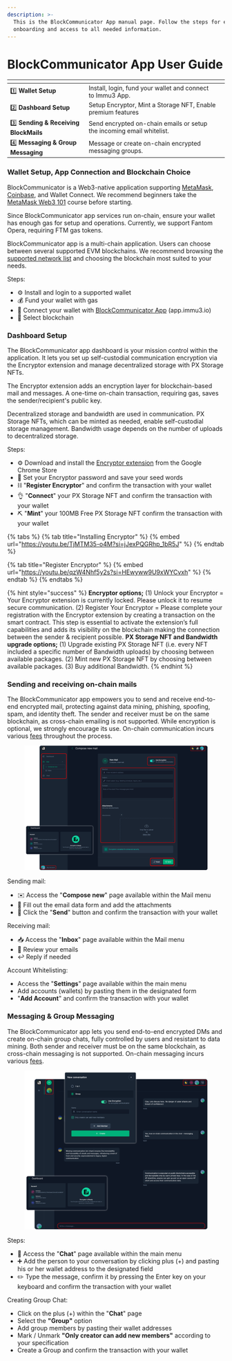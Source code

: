 ```yaml
---
description: >-
  This is the BlockCommunicator App manual page. Follow the steps for easier
  onboarding and access to all needed information.
---
```


# BlockCommunicator App User Guide

<table data-view="cards"><thead><tr><th></th><th></th><th data-hidden></th></tr></thead><tbody><tr><td>1️⃣ <strong>Wallet Setup</strong></td><td>Install, login, fund your wallet and connect to Immu3 App.</td><td></td></tr><tr><td>2️⃣ <strong>Dashboard Setup</strong></td><td>Setup Encryptor, Mint a Storage NFT, Enable premium features</td><td></td></tr><tr><td>3️⃣ <strong>Sending &#x26; Receiving BlockMails</strong></td><td>Send encrypted on-chain emails or setup the incoming email whitelist.</td><td></td></tr><tr><td>4️⃣ <strong>Messaging &#x26; Group Messaging</strong></td><td>Message or create on-chain encrypted messaging groups.</td><td></td></tr></tbody></table>

### Wallet Setup, App Connection and Blockchain Choice

BlockCommunicator is a Web3-native application supporting [MetaMask](https://support.metamask.io/getting-started/getting-started-with-metamask/), [Coinbase](https://www.coinbase.com/learn/tips-and-tutorials/how-to-set-up-a-crypto-wallet), and Wallet Connect. We recommend beginners take the [MetaMask Web3 101](https://learn.metamask.io/overview) course before starting.

Since BlockCommunicator app services run on-chain, ensure your wallet has enough gas for setup and operations. Currently, we support Fantom Opera, requiring FTM gas tokens.&#x20;

BlockCommunicator app is a multi-chain application. Users can choose between several supported EVM blockchains. We recommend browsing the [supported network list](https://wiki.immu3.io/integrators/multi-chain) and choosing the blockchain most suited to your needs.

Steps:

* ⚙️ Install and login to a supported wallet
* 💰 Fund your wallet with gas
* 🤝 Connect your wallet with [BlockCommunicator App](https://app.immu3.io/) (app.immu3.io)
* 🔗 Select blockchain

### Dashboard Setup <a href="#dashboard-setup" id="dashboard-setup"></a>

The BlockCommunicator app dashboard is your mission control within the application. It lets you set up self-custodial communication encryption via the Encryptor extension and manage decentralized storage with PX Storage NFTs.

The Encryptor extension adds an encryption layer for blockchain-based mail and messages. A one-time on-chain transaction, requiring gas, saves the sender/recipient's public key.

Decentralized storage and bandwidth are used in communication. PX Storage NFTs, which can be minted as needed, enable self-custodial storage management. Bandwidth usage depends on the number of uploads to decentralized storage.

Steps:

* ⚙️ Download and install the [Encryptor extension](https://chrome.google.com/webstore/detail/encryptor/feolajpinjjfikmmeknkdjbllbppojij?authuser=3\&hl=en-GB) from the Google Chrome Store
* 🔧 Set your Encryptor password and save your seed words
* ⛓️ "**Register Encryptor**" and confirm the transaction with your wallet
* 👌 "**Connect**" your PX Storage NFT and confirm the transaction with your wallet
* ⛏️ "**Mint**" your 100MB Free PX Storage NFT confirm the transaction with your wallet

{% tabs %}
{% tab title="Installing Encryptor" %}
{% embed url="https://youtu.be/TjMTM35-o4M?si=jJexPQGRhp_1bR5J" %}
{% endtab %}

{% tab title="Register Encryptor" %}
{% embed url="https://youtu.be/qzW4Nhf5y2s?si=HEwyww9U9xWYCvxh" %}
{% endtab %}
{% endtabs %}

{% hint style="success" %}
**Encryptor options;** (1) Unlock your Encryptor = Your Encryptor extension is currently locked. Please unlock it to resume secure communication. (2) Register Your Encryptor = Please complete your registration with the Encryptor extension by creating a transaction on the smart contract. This step is essential to activate the extension’s full capabilities and adds its visibility on the blockchain making the connection between the sender & recipient possible. **PX Storage NFT and Bandwidth upgrade options;** (1) Upgrade existing PX Storage NFT (i.e. every NFT included a specific number of Bandwidth uploads) by choosing between available packages. (2) Mint new PX Storage NFT by choosing between available packages. (3) Buy additional Bandwidth.
{% endhint %}

### Sending and receiving on-chain mails <a href="#how-to-send-data-files-using-polygon-or-arbitrum-mainnets-1" id="how-to-send-data-files-using-polygon-or-arbitrum-mainnets-1"></a>

The BlockCommunicator app empowers you to send and receive end-to-end encrypted mail, protecting against data mining, phishing, spoofing, spam, and identity theft. The sender and receiver must be on the same blockchain, as cross-chain emailing is not supported. While encryption is optional, we strongly encourage its use. On-chain communication incurs various [fees](https://wiki.immu3.io/builders/fees-and-integrator-economics) throughout the process.

<figure><img src="../../.gitbook/assets/dMail-infographics.png" alt=""><figcaption></figcaption></figure>

Sending mail:

* ✉️ Access the "**Compose new**" page available within the Mail menu
* 📄 Fill out the email data form and add the attachments
* 🚀 Click the "**Send**" button and confirm the transaction with your wallet

Receiving mail:

* 📥 Access the "**Inbox**" page available within the Mail menu
* 📨 Review your emails
* ↩️ Reply if needed

Account Whitelisting:

* Access the "**Settings**" page available within the main menu
* Add accounts (wallets) by pasting them in the designated form
* "**Add Account**" and confirm the transaction with your wallet

### **Messaging & Group Messaging**

The BlockCommunicator app lets you send end-to-end encrypted DMs and create on-chain group chats, fully controlled by users and resistant to data mining. Both sender and receiver must be on the same blockchain, as cross-chain messaging is not supported. On-chain messaging incurs various [fees](https://wiki.immu3.io/builders/fees-and-integrator-economics).&#x20;



<figure><img src="../../.gitbook/assets/dChat-infographics.png" alt=""><figcaption></figcaption></figure>

Steps:

* 💬 Access the "**Chat**" page available within the main menu
* ➕ Add the person to your conversation by clicking plus (+) and pasting his or her wallet address to the designated field
* ✏️ Type the message, confirm it by pressing the Enter key on your keyboard and confirm the transaction with your wallet

Creating Group Chat:

* Click on the plus (+) within the "**Chat**" page
* Select the **"Group"** option
* Add group members by pasting their wallet addresses
* Mark / Unmark **"Only creator can add new members"** according to your specification
* Create a Group and confirm the transaction with your wallet
